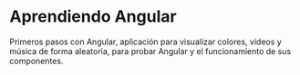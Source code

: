 # Aprendiendo Angular

Primeros pasos con Angular, aplicación para visualizar colores, videos y música de forma aleatoria, para probar Angular y el funcionamiento de sus componentes.


